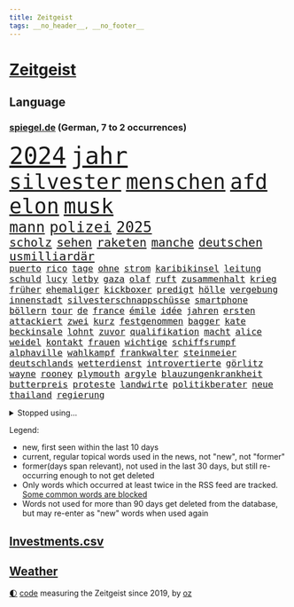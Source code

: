 ```yaml
---
title: Zeitgeist
tags: __no_header__, __no_footer__
---
```


# [Zeitgeist](https://oliz.io/zeitgeist/)

## Language

<h3><a href="https://www.spiegel.de" target="_blank">spiegel.de</a> (German, 7 to 2 occurrences)</h3>
<p style="font-family:monospace">
<span style="font-size:32pt"><a href="news_links.html#2024" class="current">2024</a></span>
<span style="font-size:32pt"><a href="news_links.html#jahr" class="current">jahr</a></span>
<br>
<span style="font-size:28pt"><a href="news_links.html#silvester" class="current">silvester</a></span>
<span style="font-size:28pt"><a href="news_links.html#menschen" class="current">menschen</a></span>
<span style="font-size:28pt"><a href="news_links.html#afd" class="current">afd</a></span>
<span style="font-size:28pt"><a href="news_links.html#elon" class="current">elon</a></span>
<span style="font-size:28pt"><a href="news_links.html#musk" class="current">musk</a></span>
<br>
<span style="font-size:20pt"><a href="news_links.html#mann" class="current">mann</a></span>
<span style="font-size:20pt"><a href="news_links.html#polizei" class="current">polizei</a></span>
<span style="font-size:20pt"><a href="news_links.html#2025" class="current">2025</a></span>
<br>
<span style="font-size:16pt"><a href="news_links.html#scholz" class="current">scholz</a></span>
<span style="font-size:16pt"><a href="news_links.html#sehen" class="current">sehen</a></span>
<span style="font-size:16pt"><a href="news_links.html#raketen" class="current">raketen</a></span>
<span style="font-size:16pt"><a href="news_links.html#manche" class="current">manche</a></span>
<span style="font-size:16pt"><a href="news_links.html#deutschen" class="current">deutschen</a></span>
<span style="font-size:16pt"><a href="news_links.html#usmilliardär" class="current">usmilliardär</a></span>
<br>
<span style="font-size:12pt"><a href="news_links.html#puerto" class="current">puerto</a></span>
<span style="font-size:12pt"><a href="news_links.html#rico" class="current">rico</a></span>
<span style="font-size:12pt"><a href="news_links.html#tage" class="current">tage</a></span>
<span style="font-size:12pt"><a href="news_links.html#ohne" class="current">ohne</a></span>
<span style="font-size:12pt"><a href="news_links.html#strom" class="current">strom</a></span>
<span style="font-size:12pt"><a href="news_links.html#karibikinsel" class="new">karibikinsel</a></span>
<span style="font-size:12pt"><a href="news_links.html#leitung" class="new">leitung</a></span>
<span style="font-size:12pt"><a href="news_links.html#schuld" class="current">schuld</a></span>
<span style="font-size:12pt"><a href="news_links.html#lucy" class="current">lucy</a></span>
<span style="font-size:12pt"><a href="news_links.html#letby" class="new">letby</a></span>
<span style="font-size:12pt"><a href="news_links.html#gaza" class="current">gaza</a></span>
<span style="font-size:12pt"><a href="news_links.html#olaf" class="current">olaf</a></span>
<span style="font-size:12pt"><a href="news_links.html#ruft" class="current">ruft</a></span>
<span style="font-size:12pt"><a href="news_links.html#zusammenhalt" class="current">zusammenhalt</a></span>
<span style="font-size:12pt"><a href="news_links.html#krieg" class="current">krieg</a></span>
<span style="font-size:12pt"><a href="news_links.html#früher" class="current">früher</a></span>
<span style="font-size:12pt"><a href="news_links.html#ehemaliger" class="current">ehemaliger</a></span>
<span style="font-size:12pt"><a href="news_links.html#kickboxer" class="new">kickboxer</a></span>
<span style="font-size:12pt"><a href="news_links.html#predigt" class="new">predigt</a></span>
<span style="font-size:12pt"><a href="news_links.html#hölle" class="current">hölle</a></span>
<span style="font-size:12pt"><a href="news_links.html#vergebung" class="current">vergebung</a></span>
<span style="font-size:12pt"><a href="news_links.html#innenstadt" class="current">innenstadt</a></span>
<span style="font-size:12pt"><a href="news_links.html#silvesterschnappschüsse" class="new">silvesterschnappschüsse</a></span>
<span style="font-size:12pt"><a href="news_links.html#smartphone" class="current">smartphone</a></span>
<span style="font-size:12pt"><a href="news_links.html#böllern" class="current">böllern</a></span>
<span style="font-size:12pt"><a href="news_links.html#tour" class="current">tour</a></span>
<span style="font-size:12pt"><a href="news_links.html#de" class="current">de</a></span>
<span style="font-size:12pt"><a href="news_links.html#france" class="current">france</a></span>
<span style="font-size:12pt"><a href="news_links.html#émile" class="new">émile</a></span>
<span style="font-size:12pt"><a href="news_links.html#idée" class="new">idée</a></span>
<span style="font-size:12pt"><a href="news_links.html#jahren" class="current">jahren</a></span>
<span style="font-size:12pt"><a href="news_links.html#ersten" class="current">ersten</a></span>
<span style="font-size:12pt"><a href="news_links.html#attackiert" class="current">attackiert</a></span>
<span style="font-size:12pt"><a href="news_links.html#zwei" class="current">zwei</a></span>
<span style="font-size:12pt"><a href="news_links.html#kurz" class="current">kurz</a></span>
<span style="font-size:12pt"><a href="news_links.html#festgenommen" class="current">festgenommen</a></span>
<span style="font-size:12pt"><a href="news_links.html#bagger" class="current">bagger</a></span>
<span style="font-size:12pt"><a href="news_links.html#kate" class="current">kate</a></span>
<span style="font-size:12pt"><a href="news_links.html#beckinsale" class="new">beckinsale</a></span>
<span style="font-size:12pt"><a href="news_links.html#lohnt" class="current">lohnt</a></span>
<span style="font-size:12pt"><a href="news_links.html#zuvor" class="current">zuvor</a></span>
<span style="font-size:12pt"><a href="news_links.html#qualifikation" class="current">qualifikation</a></span>
<span style="font-size:12pt"><a href="news_links.html#macht" class="current">macht</a></span>
<span style="font-size:12pt"><a href="news_links.html#alice" class="current">alice</a></span>
<span style="font-size:12pt"><a href="news_links.html#weidel" class="current">weidel</a></span>
<span style="font-size:12pt"><a href="news_links.html#kontakt" class="current">kontakt</a></span>
<span style="font-size:12pt"><a href="news_links.html#frauen" class="current">frauen</a></span>
<span style="font-size:12pt"><a href="news_links.html#wichtige" class="current">wichtige</a></span>
<span style="font-size:12pt"><a href="news_links.html#schiffsrumpf" class="new">schiffsrumpf</a></span>
<span style="font-size:12pt"><a href="news_links.html#alphaville" class="new">alphaville</a></span>
<span style="font-size:12pt"><a href="news_links.html#wahlkampf" class="current">wahlkampf</a></span>
<span style="font-size:12pt"><a href="news_links.html#frankwalter" class="current">frankwalter</a></span>
<span style="font-size:12pt"><a href="news_links.html#steinmeier" class="current">steinmeier</a></span>
<span style="font-size:12pt"><a href="news_links.html#deutschlands" class="current">deutschlands</a></span>
<span style="font-size:12pt"><a href="news_links.html#wetterdienst" class="current">wetterdienst</a></span>
<span style="font-size:12pt"><a href="news_links.html#introvertierte" class="new">introvertierte</a></span>
<span style="font-size:12pt"><a href="news_links.html#görlitz" class="current">görlitz</a></span>
<span style="font-size:12pt"><a href="news_links.html#wayne" class="new">wayne</a></span>
<span style="font-size:12pt"><a href="news_links.html#rooney" class="new">rooney</a></span>
<span style="font-size:12pt"><a href="news_links.html#plymouth" class="new">plymouth</a></span>
<span style="font-size:12pt"><a href="news_links.html#argyle" class="new">argyle</a></span>
<span style="font-size:12pt"><a href="news_links.html#blauzungenkrankheit" class="new">blauzungenkrankheit</a></span>
<span style="font-size:12pt"><a href="news_links.html#butterpreis" class="new">butterpreis</a></span>
<span style="font-size:12pt"><a href="news_links.html#proteste" class="current">proteste</a></span>
<span style="font-size:12pt"><a href="news_links.html#landwirte" class="current">landwirte</a></span>
<span style="font-size:12pt"><a href="news_links.html#politikberater" class="new">politikberater</a></span>
<span style="font-size:12pt"><a href="news_links.html#neue" class="current">neue</a></span>
<span style="font-size:12pt"><a href="news_links.html#thailand" class="current">thailand</a></span>
<span style="font-size:12pt"><a href="news_links.html#regierung" class="current">regierung</a></span>
</p>
<details>
<summary>Stopped using...</summary>
<p class="former" style="font-size:12pt">
normal(1532) draußen(1531) vorschlag(1530) vorzeitig(1530) einstieg(1529) entwarnung(1529) konfrontiert(1529) madrid(1529) nationen(1529) aufmerksamkeit(1528) cristiano(1528) erzielt(1528) myanmar(1528) verfassungsschutz(1528) vertrag(1528) wissenschaftler(1528) gehe(1527) krank(1527) schließen(1527) wunsch(1527) arbeitgeber(1526) beschreibt(1526) christine(1526) frankfurter(1526) zahlreichen(1526) abstimmen(1525) behörde(1525) betrug(1525) depressionen(1525) landesregierung(1525) langer(1525) wirkung(1525) bayerische(1524) engagement(1524) gegenseitig(1524) illegalen(1524) längere(1524) militärs(1524) nummer(1524) punkt(1524) verurteilte(1524) 5(1523) einzelne(1523) entlässt(1523) schildert(1523) 33(1522) 400(1522) bitten(1522) geholfen(1522) japan(1522) lauterbach(1522) nahverkehr(1522) verteidigungsministerium(1522) 37(1521) angekommen(1521) bundesweit(1521) entdecken(1521) härter(1521) restaurants(1521) still(1521) geklärt(1520) historischen(1520) südafrika(1520) tieren(1520) wären(1520) gemeinsamen(1519) bezahlt(1518) mannes(1518) null(1518) vorsprung(1518) album(1517) frachter(1517) sexueller(1517) umstritten(1516) ausmaß(1515) berät(1515) brite(1515) nord(1515) bundestrainer(1514) frust(1514) klimapolitik(1514) produzieren(1514) aufnahme(1513) wachstum(1513) wochenlang(1513) affäre(1512) offiziellen(1512) 3000(1511) polnische(1511) abgebrochen(1510) beziehung(1509) park(1509) starker(1509) touristen(1509) müsste(1507) lücke(1506) vorgaben(1506) genauso(1505) führenden(1503) real(1503) leider(1502) fortsetzung(1501) bäume(1498) museum(1498) ausrüstung(1496) beweise(1496) chinas(1495) erstochen(1495) größere(1495) koalitionspartner(1486) erhöhung(1484) lehrkräfte(1480) kiew(1476) ungewöhnlichen(1472) schadensersatz(1459) niederländer(1421) anna(1416) politikern(1358) lediglich(1305) serbien(1289) ausbildung(1285) ministerin(1271) novak(1267) zerstörte(1265) arme(1259) bundesanwaltschaft(1253) russen(1246) las(1239) polnischen(1229) gestern(1216) exil(1207) hoffenheim(1197) investiert(1187) spiegelkorrespondent(1178) bekräftigt(1166) ruhestand(1161) abschreckung(1157) spezielle(1155) rauswurf(1154) ostdeutschland(1137) euländer(1128) auge(1118) texte(1097) brennt(1095) ergeben(1049) verbessern(1049) ordnet(1036) lücken(1014) unmittelbar(1006) fünften(1005) kriegsbeginn(992) locken(970) anschuldigungen(966) verärgert(953) unterlag(943) kai(935) verzweiflung(935) sprung(917) youtube(916) fahrgäste(909) grün(903) wissenschaft(893) genauer(891) erdbeben(886) offizielle(861) psychischen(860) extremisten(849) antarktis(842) verfassungsgericht(832) farben(831) erzielte(829) kriminalität(827) auseinander(824) fortschritt(821) feierten(819) beobachter(815) zweifeln(794) knappe(791) desinformation(787) autohersteller(778) äußerung(767) reißen(755) düster(753) gedroht(747) lauter(747) verbrenner(746) deutschlandticket(742) anscheinend(741) djokovic(739) check(735) dfbelf(735) hauses(735) hinnehmen(732) traut(730) jerusalem(722) praxis(719) aggressiv(715) rüstet(711) wand(695) bewahren(692) miete(691) bremst(679) filmen(678) lauf(672) karin(670) wahlsieger(667) rostock(659) vereinten(655) zogen(653) ankommen(648) wagenknechts(644) laune(641) gewartet(636) fußballverband(611) behaupten(610) alexandra(606) deutlicher(603) festival(603) hoeneß(599) sichere(599) eingeschlagen(596) grundlage(594) uli(581) terrorismus(577) spektakulären(571) naturschutz(568) cool(559) mysteriöse(556) popp(556) open(555) brasiliens(550) marschflugkörper(546) preiserhöhung(536) stellvertretende(536) überlegen(535) entscheidende(524) schmidt(524) saßen(523) hunde(518) klassische(513) metropole(512) seele(511) strenger(510) winfried(509) erstaunlich(507) psyche(500) ergebnissen(498) erschweren(492) unerwartet(492) boykott(489) verglichen(485) verkehrsunfall(482) kandidiert(480) sprachen(480) unten(479) us(479) israeli(476) verfolgung(475) dient(468) zypern(467) generalbundesanwalt(464) bbc(463) mittelfeld(457) 99(454) horst(446) archäologen(445) jüdischen(443) reifen(443) eustaaten(442) strafgerichtshof(442) kehrtwende(441) schenkt(436) affen(435) absicht(428) gedächtnis(428) nächte(424) streifenwagen(424) versuche(423) geiseln(416) unterscheidet(416) 1100(415) 1990(412) propalästinensische(412) israelischem(411) reagierten(409) hamasanführer(408) interne(407) wahlsieg(406) attraktiver(404) neonazis(404) staatssekretärin(399) aussetzen(396) zeitgemäß(389) joel(386) tim(386) erfahrung(385) freitagmorgen(385) getrunken(384) gestritten(382) kostenlos(382) stone(382) dr(377) kündigungen(376) bereichen(373) autokonzern(370) gesichter(370) po(365) sharon(365) umstrittenes(362) abgeordneter(361) roberts(355) reparieren(354) fortschritte(353) ambitionen(352) toni(349) kroos(348) high(346) umfangreiche(346) anzugreifen(344) kinderpornografie(343) vorliegt(343) vincent(339) melanie(338) besonderes(335) brandenburgischen(335) gleichberechtigung(335) niemals(335) zählte(333) firmenchef(332) onlineplattform(330) landsmann(328) format(327) holten(323) bestürzt(321) meister(318) wüste(318) charlotte(317) musikerin(317) finanzielle(316) elton(315) staub(313) manipulation(312) shein(311) merkels(310) rettete(310) hummels(307) mats(307) bronze(303) wirecard(303) gefälschter(302) trainers(301) inakzeptabel(300) vizepräsidentin(300) bundestagsabgeordnete(299) cyrus(299) landtagswahl(299) miley(299) vorgesehen(298) siegtreffer(297) gefeuert(296) zwölfjähriger(296) schwerverletzte(293) 58(292) emojis(292) bestellen(291) raf(291) autofahrerin(290) blau(290) ideologie(288) zoo(286) änderte(286) djirsarai(285) haustür(285) kostenlosen(285) gewalttat(283) restaurant(283) blitz(282) planung(282) sprang(282) wirtschaftskrise(282) agenten(281) möglichkeit(281) schweigegeldprozess(281) füße(279) lüge(279) meistertitel(278) hochstapler(277) kitas(277) aktualisiert(274) marihuana(273) plastik(273) ali(269) bodo(269) khamenei(269) ersatz(268) monster(268) indirekt(267) schrank(267) singapur(267) schnellste(266) verurteilter(266) kaputt(265) intensiv(264) strafzölle(261) augenhöhe(259) wirklichkeit(258) bewerbung(257) entführt(257) iga(256) świątek(256) aktie(255) tennisspielerin(255) getreten(254) kretschmann(254) nicola(254) km/h(253) josh(252) thyssenkrupp(252) therapie(251) gutachten(250) menschenrechtler(249) empfinden(248) ernannt(248) leichten(248) rüstungskonzern(248) 1974(246) angebote(245) polizistin(244) statistische(244) alias(243) arbeitszeit(242) einschränken(242) gesammelt(241) üblich(241) ostküste(240) sticht(240) zivilgesellschaft(240) beseitigen(237) prämien(235) obdachlosen(234) spdspitze(234) technischen(234) witz(234) fronten(233) parteispitze(233) wohnungsnot(232) hochhaus(231) publikums(231) unglücklich(231) immobilienkauf(230) vorstellung(230) klug(229) wittert(227) massensterben(226) depression(225) beck(224) stahl(224) gekippt(223) überflutungen(223) blüht(222) fahrern(222) islam(222) erdgas(221) stephen(221) wohnungslose(221) klang(219) bundeskabinett(218) heiße(217) stalking(217) gewusst(213) landeten(213) vollen(213) packt(211) beirut(208) lokalen(208) me(208) reiz(208) heimatstadt(207) reul(207) heimatmarkt(206) mitstreiter(206) brutalen(204) kfrage(204) nirgendwo(203) 39jährige(202) umständen(202) gehackt(199) hilton(199) gallant(196) yoav(196) weicht(195) breiten(194) befragen(193) exmanager(193) führer(193) feinde(192) kürt(192) münchens(192) erschießen(190) blitzeinschlag(189) demi(189) schwarzwald(189) sportart(189) bildungsministerium(188) perspektiven(187) schlägerei(187) umgebung(186) unlösbare(186) wagenknechtpartei(185) kompany(184) süddeutschland(184) außenseiter(183) dinosaurier(183) josé(183) ägyptischen(183) gemeint(182) litt(182) gebissen(181) kriegsgebiet(181) unzufrieden(180) steuererleichterungen(178) glaubwürdigkeit(177) harris(177) netflixdoku(177) vollrausch(177) zoff(177) axel(176) herein(176) lauterbachs(176) schwächer(176) marina(175) rauer(174) rechtem(173) situationen(173) terrorgefahr(172) aufgewachsen(171) beliebten(171) arabische(170) stream(170) bewahrt(169) hochrechnungen(168) städtetrip(168) basketballer(167) fördergelder(166) gerichtet(166) unsicher(164) verfügbar(162) hisbollahmiliz(160) emmy(159) dates(158) fünfmal(158) abriss(156) galaxie(156) renten(156) versteigerung(156) auftritten(155) telefon(155) verfassungsrechtler(155) östliche(154) 49euroticket(153) steuert(152) stromausfällen(152) weitreichende(152) dämpfer(151) firmenpleiten(150) flughafens(150) viereinhalb(150) gere(149) verbrennern(149) eigentliche(148) starkem(148) katzen(147) siebte(147) ernstvolker(146) kulturelle(146) verräter(146) zutiefst(146) kalkül(145) richtungen(145) zweijähriger(145) auftrieb(143) ansehen(142) brilliert(142) samsung(142) stiehlt(142) tanzte(142) waggon(142) breit(141) engländer(141) gesetzen(141) kochinstitut(141) feind(140) gleichgültigkeit(140) untergang(139) kanzlerkandidatur(138) langstreckenwaffen(138) notfalls(138) verstopfte(138) anlegern(137) philippinischen(137) adele(135) follower(134) clankriminalität(133) haaren(133) piastri(133) verpflichtung(133) emmys(132) komplizierte(132) akzente(131) alabama(131) geschwächt(131) metropolen(131) vorstellt(131) allzu(130) heldin(129) klimakonferenz(129) ron(129) altem(128) berufsalltag(128) frontal(128) indizien(128) nächstes(128) unbeliebten(128) ächzt(128) aids(127) einstigen(127) flammt(127) trübt(127) masche(126) northvolt(126) präsidentschaftswahlen(126) sozialdemokrat(126) versinkt(126) karim(125) kubicki(125) umfragewerte(125) zerwürfnis(125) marianne(124) einrichtung(122) hasste(122) metin(122) sitzung(122) verfechter(122) brandenburgs(121) eigens(121) caroline(120) dhl(120) distanzieren(120) afghanischen(119) gigantischer(119) matt(119) my(119) roadtrip(119) kandidatin(118) sperrt(118) liefen(117) ohren(117) kanal(116) wirren(116) hauptquartier(115) misstrauen(115) wahrgenommen(115) überholmanöver(115) bizarre(114) hetze(114) eisbären(113) ermordung(113) felipe(113) gnadenlos(113) disney(112) krönt(112) punktet(112) drohender(111) strafverfolgung(111) übelkeit(111) fassade(110) werbespot(110) ausgebildeten(109) cbs(109) gange(109) geheimdienstes(109) ops(109) begibt(107) júnior(107) kompromissbereitschaft(107) teilnehmenden(107) unterbringung(107) vinícius(107) abgesetzt(106) plante(106) aachen(105) zurecht(105) überwachen(105) stadtteil(104) male(103) südlibanon(103) waffenlager(103) geschaffen(102) medikamenten(102) nutzerinnen(102) tobte(102) tournee(102) explodierte(101) liege(101) regierungskoalition(101) weltrangliste(101) friday(100) hassnachrichten(100) spätestens(100) tolle(100) ungewissen(100) waschen(100) winkt(100) schiebetüren(99) bayesian(98) donnerstagmorgen(98) gesunkene(98) überflüssig(98) autonomen(97) feuerball(97) retrospektive(97) verwickelt(97) müde(96) offenbarung(96) wiederbelebt(96) achtung(95) gravierend(95) ihrerseits(95) krankenhäusern(95) saisonstart(95) hakt(94) agrarminister(93) anzahl(93) emirate(93) jannik(93) nbalegende(93) todes(93) tüv(93) holstein(92) kleinkind(92) mitarbeiterinnen(92) parteifreund(92) umweltschutz(92) verdrängen(92) überwacht(92) elften(91) magische(91) markige(91) marktwirtschaft(91) riechen(91) sweet(91) wiederholung(91) abreibung(90) drogeneinfluss(90) entfernung(90) liebhaber(90) louise(90) mulmiges(90) nacken(90) prügelattacke(90) regierungsmitglieder(90) thriller(90) zerbrochen(90) einfahrt(89) logan(89) momentum(89) operieren(89) welttournee(89) auszählung(88) geweigert(88) metas(88) pflichten(88) raubüberfall(88) schieflage(88) schöpfte(88) wmgürtel(88) frohms(87) hamann(87) merle(87) queensland(87) ralph(87) schwersten(87) westlicher(87) aleksandar(86) betreuen(86) lauten(86) lebensgefühl(86) lehrreich(86) nasser(86) pavlović(86) cyberangriffe(85) durchgewunken(85) ertrag(85) hanau(85) katastrophal(85) krimineller(85) karina(84) shootingstar(84) anwesenheit(83) carey(83) etabliert(83) exstaatssekretärin(83) freigestellt(83) gleichauf(83) reptilien(83) übergibt(83) 112(82) einkaufen(82) frachtschiff(82) kurt(82) zielt(82) amann(81) dauerten(81) ehre(81) gescheiterten(81) nachzahlen(81) politikwissenschaftler(81) spiegelchefredakteurin(81) strompreisbremse(81) eindämmen(80) eure(80) gewagt(80) interessant(80) kanzlerfrage(80) mobiltelefon(80) nachbarstaaten(80) politologe(80) annäherung(79) ehemänner(79) hungerkrise(79) höherem(79) reißleine(79) airpods(78) erholung(78) erstarken(78) gekappt(78) hadert(78) schlugen(78) schwindel(78) u(78) angriffskrieges(77) australischen(77) diplomatie(77) direkte(77) fremde(77) hunden(77) janis(77) joplin(77) kohfeldt(77) lagarde(77) meetings(77) psg(77) radikales(77) abgeschafft(76) ausgerichtet(76) beeinflusst(76) beispiellosen(76) milde(76) nachgegeben(76) podest(76) segnet(76) traumhaus(76) überdreht(76) co₂grenzwerte(75) antisemitisch(74) exdortmunder(74) häme(74) verhaften(74) vizeregierungschef(74) zerrüttet(74) ernste(73) nachbarländern(73) stadtplanern(73) versäumte(73) 550000(72) fahrwasser(72) glänzt(72) knopfdruck(72) solo(72) bedrängt(71) kreuzberg(71) meistert(71) unbeeindruckt(71) generationen(70) wetten(70) zugute(70) alljährlich(69) banden(69) beeindruckend(69) geliebte(69) goretzka(69) hauchdünn(69) julis(69) kühl(69) libanesische(69) monats(69) rabbiner(69) rasante(69) statuen(69) bestand(68) erarbeiten(68) gutgehen(68) männchen(68) nächstgelegenen(68) xinjiang(68) aussteht(67) diversität(67) gecko(67) häckel(67) nathalie(67) nikolas(67) saal(67) town(67) veranstaltet(67) beitragen(66) brille(66) countrystar(66) geschadet(66) krefeld(66) niedergang(66) planet(66) rennstall(66) scott(66) spitzenmann(66) walter(66) baerbocks(65) bananen(65) burg(65) grünenchefin(65) konten(65) romantische(65) schiitischen(65) sexualisierte(65) kran(64) rainer(64) regulär(64) strackzimmermann(64) unoorganisation(64) week(64) zdfserie(64) ardvorsitzender(63) bringe(63) edward(63) freigabe(63) fuck(63) gniffke(63) jusos(63) photographer(63) rodri(63) year(63) abgesehen(62) burghausen(62) intervention(62) nahende(62) sexistische(62) stadtviertel(62) techbranche(62) wölfen(62) afdverbotsverfahren(61) car(61) industrienationen(61) oberstes(61) passen(61) seitlich(61) teevs(61) rostocker(60) umweltschädlich(60) vegas(60) verspätete(60) fayed(59) gefertigt(59) güterzug(59) heutzutage(59) interkontinentalrakete(59) magyar(59) miese(59) millionenschweres(59) pauschal(59) péter(59) spotten(59) sven(59) terrorattacke(59) ausgrenzung(58) bedenkliche(58) cdu/csufraktion(58) einzigen(58) parkplätze(58) renommierte(58) übermacht(58) bewirken(57) li(57) nachfolgers(57) stralsund(57) befestigt(56) beiruts(56) minimal(56) polizeiwagen(56) schiiten(56) shishabar(55) t(55) verteidigte(55) angeben(54) chefwechsel(54) disneyland(54) umweltverschmutzung(54) werkstatt(54) ehrgeizig(52) exporte(52) gegnern(52) geplanter(52) glückliche(52) kraftfahrtbundesamt(52) 750(51) gesellschaftlich(51) identifizieren(51) kitzingen(51) kot(51) rekordumsatz(51) teherans(51) endgültige(50) entführen(50) teslas(50) wildlife(50) anreiz(49) fatih(49) prosor(49) vertrauensvolle(49) zugausfälle(49) göttingen(48) isolation(48) outback(48) panzerglas(48) strafzöllen(48) tolan(48) unipräsident(48) wittern(48) langlebigkeit(47) panikattacken(47) phasen(47) rabbi(47) startelf(47) afdabgeordneten(46) amerikanischer(46) gras(46) kinopublikum(46) parteivize(46) podolski(46) atomwaffen(45) sichtbaren(45) vorstandsvorsitzende(45) forderten(44) hochschule(44) klimaforscher(44) l(44) lyle(44) menendez(44) newjeans(44) schäumt(44) verlängerung(44) weltklimakonferenz(44) wenden(44) zugeständnissen(44) altmodisch(43) busse(43) hollywoodschauspielerin(43) referendum(43) rücksichtsloser(43) beförderungen(42) brombeerkoalition(42) eubeitritt(42) landschaft(42) optimismus(42) parteikollegen(42) schrittweise(42) selbstverständlichkeit(42) wohnt(42) 37jährige(41) akkuschrauber(41) usverteidigungsminister(41) australian(40) dunkeln(40) fdpvize(40) liegend(40) millionenbetrag(40) tal(40) zücken(40) ultimatum(39) 20jährige(38) absichtlich(38) android(38) anzuwerben(38) bösartige(38) einsparen(38) gewalthilfegesetz(38) koalitionsverhandlungen(38) längerem(38) treibstoff(38) umwege(38) unhöflich(38) chiefs(37) jva(37) krankenstände(37) makes(37) massenarbeitslosigkeit(37) staatsverschuldung(37) tumult(37) arbeitsmarktexperten(36) justizopfer(36) ringt(36) spitzenplatz(36) unfällen(36) 84(35) beratung(35) umgeben(35) weltcupsaison(35) badenwürttembergs(34) einwanderung(34) leib(34) ökonom(34) krankenhausreform(33) odessa(33) sexualisierter(33) zusammenrücken(33) ohnmacht(32) polizeiwache(32) schwäbische(32) jamshid(31) schlauer(31) sharmahd(31) vorherrschaft(31) göttinger(30) industriestaaten(30) jemenitische(30) totale(30) überfallen(30) bürgermeisters(29) cornelia(29) einnehmen(29) effizient(28) erzgebirge(28) finanzamt(28) formel1sprint(28) knickt(28) mexikostadt(28) neuauszählung(28) premierleagueklub(28) abifeier(27) aufnehmen(27) entschluss(27) familiendrama(27) funke(27) nutzern(27) streben(27) töne(27) ulf(27) verlogen(27) versöhnt(27) verunreinigtes(27) bosch(26) durchgeführt(26) latif(25) meeting(25) mojib(25) a94(24) gelüftet(24) königspaar(24) letizia(24) morddrohung(24) quoten(24) sheinbaum(24) tradwives(24) unternehmerin(24) bruttoinlandsprodukt(23) entgleist(23) fluteten(23) gebackene(23) historischem(23) vorquartal(23) fraktionschef(22) hürden(22) jonathan(22) ruhig(22) schläge(22) überbieten(22) überziehen(22) gegenstände(21) geschicke(21) giegold(21) reduzierung(21) beauftragten(20) beschränkt(20) europäisch(20) hackerangriffe(20) trumpunterstützer(20) bereitschaft(19) braut(19) charlie(19) cop29(19) durchbringen(19) gefängnissen(19) index(19) personell(19) projekts(19) verurteilen(19) anbietern(18) exfinanzminister(18) frauenhäuser(18) kabarett(18) lehrermangel(18) lupe(18) pga(18) projekten(18) scharfer(18) schnelligkeit(18) stimmungstief(18) werbekampagne(18) admiral(17) bijan(17) energieunternehmen(17) lebensqualität(17) suspendiert(17) unverständnis(17) belasten(16) ferne(16) guardiolas(16) klimagipfels(16) luxon(16) zerreißprobe(16) 34jähriger(15) bittere(15) exrafterroristin(15) schwache(15) dastehen(14) dating(14) erfindungen(14) fdpchefs(14) führungsposition(14) klimakonferenzen(14) konferenz(14) kosovo(14) murray(14) neuesten(14) shortcut(14) dday(13) dubiosen(13) hindernis(13) ministerien(13) männlichen(13) rechtsradikalen(13) tattoos(13) wertheim(13) wichtigstes(13) wiese(13) airbnb(12) enthüllungen(12) fängen(12) klimaschützer(12) managerinnen(12) muttergesellschaft(12) nordische(12) rechtsexperte(12) stärkung(12) datenverbindungen(11) energieinfrastruktur(11) entließ(11) onlyfans(11) verschwanden(11)
</p>
</details>
<p>Legend:
<ul>
<li><span class="new">new</span>, first seen within the last 10 days</li>
<li><span class="current">current</span>, regular topical words used in the news, not "new", not "former"</li>
<li><span class="former">former(days span relevant)</span>, not used in the last 30 days, but still re-occurring enough to not get deleted</li>
<li>Only words which occurred at least twice in the RSS feed are tracked. <a href="language/filters.py">Some common words are blocked</a></li>
<li>Words not used for more than 90 days get deleted from the database, but may re-enter as "new" words when used again</li>
</ul>
</p>

## [Investments](investments.html)[.csv](investments.csv)

## [Weather](weather.html)

<footer>
<a href="javascript:toggleTheme()" class="nav">🌓</a>
<a href="https://github.com/ooz/zeitgeist">code</a> measuring the Zeitgeist since 2019, by <a href="https://oliz.io">oz</a>
</footer>
